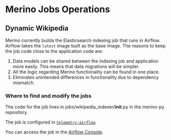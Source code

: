 # Merino Jobs Operations

## Dynamic Wikipedia

Merino currently builds the Elasticsearch indexing job that runs in Airflow.
Airflow takes the `latest` image built as the base image.
The reasons to keep the job code close to the application code are:

1. Data models can be shared between the indexing job and application more easily. 
   This means that data migrations will be simpler.
2. All the logic regarding Merino functionality can be found in one place.
3. Eliminates unintended differences in functionality due to dependency mismatch.

### Where to find and modify the jobs

The code for the job lives in jobs/wikipedia_indexer/__init__.py in the merino-py repository.

The job is configured in [`telemetry-airflow`](https://github.com/mozilla/telemetry-airflow).

You can access the job in the 
[Airflow Console](https://workflow.telemetry.mozilla.org/dags/merino_jobs/grid?search=merino_jobs).

